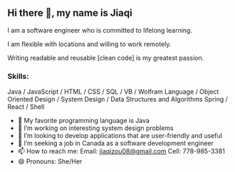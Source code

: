 ## Hi there 👋, my name is Jiaqi

I am a software engineer who is committed to lifelong learning.

I am flexible with locations and willing to work remotely.

Writing readable and reusable [clean code] is my greatest passion. 

### Skills: 
Java / JavaScript / HTML / CSS / SQL / VB / Wolfram Language /
Object Oriented Design / System Design / Data Structures and Algorithms 
Spring / React / Shell

- 🔭 My favorite programming language is Java
- 🌱 I’m working on interesting system design problems
- 👯 I’m looking to develop applications that are user-friendly and useful
- 🤔 I’m seeking a job in Canada as a software development engineer
- 📫 How to reach me: Email: jiaqizou08@gmail.com    Cell: 778-985-3381
- 😄 Pronouns: She/Her 

<!---
[![Top Langs](https://github-readme-stats.vercel.app/api/top-langs/?username=alexzou08&layout=compact&theme=radical)](https://github.com/anuraghazra/github-readme-stats)
alexzou08/alexzou08 is a ✨ special ✨ repository because its `README.md` (this file) appears on your GitHub profile.
You can click the Preview link to take a look at your changes.
--->

